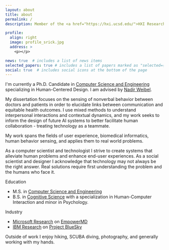 ```yaml
---
layout: about
title: about
permalink: /
description: Member of the <a href="https://hxi.ucsd.edu/">HXI Research Lab</a> and the <a href="https://designlab.ucsd.edu/">Design Lab</a> at UC San Diego.

profile:
  align: right
  image: profile_srick.jpg
  address: >
    <p></p>

news: true  # includes a list of news items
selected_papers: true # includes a list of papers marked as "selected={true}"
social: true  # includes social icons at the bottom of the page
---
```


I'm currently a Ph.D. Candidate in <a href="https://cse.ucsd.edu/">Computer Science and Engineering</a> specializing in Human-Centered Design. I am advised by <a href="http://weibel.ucsd.edu/">Nadir Weibel</a>.

My dissertation focuses on the sensing of nonverbal behavior between doctors and patients in order to elucidate links between communication and equitable health outcomes. I use mixed methods to understand interpersonal interactions and contextual dynamics, and my work seeks to inform the design of future AI systems to better facilitate human collaboration - treating technology as a teammate.

My work spans the fields of user experience, biomedical informatics, human behavior sensing, and applies them to real world problems.

As a computer scientist and technologist I strive to create systems that alleviate human problems and enhance end-user experiences. As a social scientist and designer I acknowledge that technology may not always be the right answer. Real solutions require first understanding the problem and the humans who face it.

Education
- M.S. in <a href="https://cse.ucsd.edu/">Computer Science and Engineering</a>
- B.S. in <a href="https://cogsci.ucsd.edu/">Cognitive Science</a> with a specialization in Human-Computer Interaction and minor in Psychology.

Industry
- <a href="https://www.microsoft.com/en-us/research/research-area/medical-health-genomics/?facet%5Btax%5D%5Bmsr-research-area%5D%5B0%5D=13553&sort_by=most-recent">Microsoft Research</a> on <a href="https://www.microsoft.com/en-us/research/project/empowermd/">EmpowerMD</a>
- <a href="https://researcher.watson.ibm.com/researcher/view_group.php?id=137">IBM Research</a> on <a href="https://www.ibm.com/blogs/research/2017/04/monitoring-parkinsons-disease/?_ga=2.223422939.1103454808.1632779216-746466771.1632779216">Project BlueSky</a>

Outside of work I enjoy hiking, SCUBA diving, photography, and generally working with my hands.
